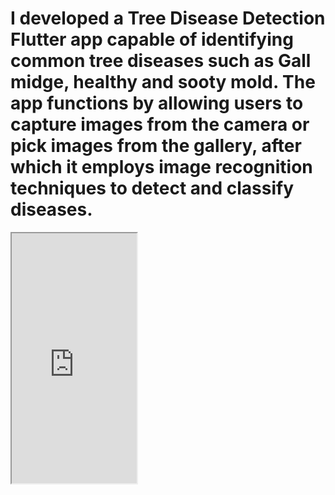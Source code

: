 # I developed a Tree Disease Detection Flutter app capable of identifying common tree diseases such as Gall midge, healthy and sooty mold. The app functions by allowing users to capture images from the camera or pick images from the gallery, after which it employs image recognition techniques to detect and classify diseases.

<iframe src="https://github.com/muhammad-ibrahim-rahpoto/Tree_Disease_Detection_Flutter_app/assets/82776635/28fb3be5-0d22-41d7-a17b-f382cd923f58" width="200" height="400"></iframe>
